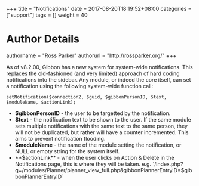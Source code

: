 +++
title = "Notifications"
date = 2017-08-20T18:19:52+08:00
categories = ["support"]
tags = []
weight = 40
# Author Details
authorname = "Ross Parker"
authorurl = "http://rossparker.org/"
+++

As of v8.2.00, Gibbon has a new system for system-wide notifications. This replaces the old-fashioned (and very limited) approach of hard coding notifications into the sidebar. Any module, or indeed the core itself, can set a notification using the following system-wide function call:

    setNotification($connection2, $guid, $gibbonPersonID, $text, $moduleName, $actionLink);

*   **$gibbonPersonID** - the user to be targetted by the notification.
*   **$text** - the notification text to be shown to the user. If the same module sets multiple notifications with the same text to the same person, they will not be duplicated, but rather will have a counter incremented. This aims to prevent notification flooding.
*   **$moduleName** - the name of the module setting the notification, or NULL or empty string for the system itself.
*   **$actionLink** - when the user clicks on Action & Delete in the Notifications page, this is where they will be taken. e.g. `/index.php?q=/modules/Planner/planner_view_full.php&gibbonPlannerEntryID=$gibbonPlannerEntryID`
